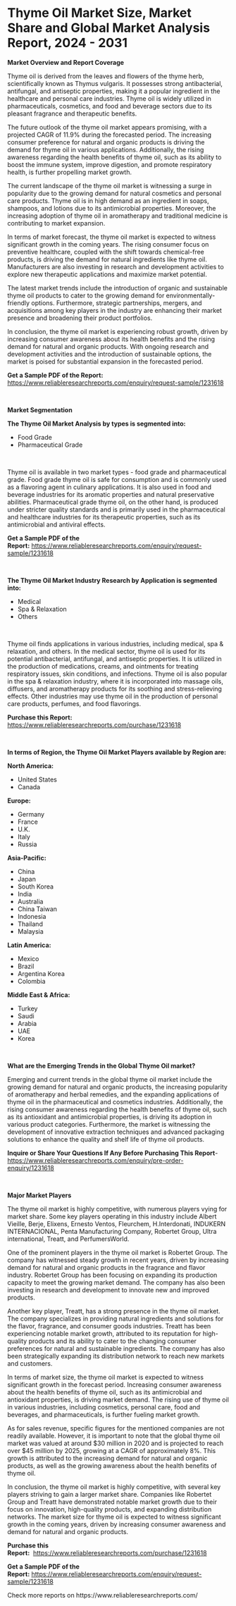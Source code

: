 <p><h1>Thyme Oil Market Size, Market Share and Global Market Analysis Report, 2024 - 2031</h1></p><p><strong>Market Overview and Report Coverage</strong></p>
<p><p>Thyme oil is derived from the leaves and flowers of the thyme herb, scientifically known as Thymus vulgaris. It possesses strong antibacterial, antifungal, and antiseptic properties, making it a popular ingredient in the healthcare and personal care industries. Thyme oil is widely utilized in pharmaceuticals, cosmetics, and food and beverage sectors due to its pleasant fragrance and therapeutic benefits.</p><p>The future outlook of the thyme oil market appears promising, with a projected CAGR of 11.9% during the forecasted period. The increasing consumer preference for natural and organic products is driving the demand for thyme oil in various applications. Additionally, the rising awareness regarding the health benefits of thyme oil, such as its ability to boost the immune system, improve digestion, and promote respiratory health, is further propelling market growth.</p><p>The current landscape of the thyme oil market is witnessing a surge in popularity due to the growing demand for natural cosmetics and personal care products. Thyme oil is in high demand as an ingredient in soaps, shampoos, and lotions due to its antimicrobial properties. Moreover, the increasing adoption of thyme oil in aromatherapy and traditional medicine is contributing to market expansion.</p><p>In terms of market forecast, the thyme oil market is expected to witness significant growth in the coming years. The rising consumer focus on preventive healthcare, coupled with the shift towards chemical-free products, is driving the demand for natural ingredients like thyme oil. Manufacturers are also investing in research and development activities to explore new therapeutic applications and maximize market potential.</p><p>The latest market trends include the introduction of organic and sustainable thyme oil products to cater to the growing demand for environmentally-friendly options. Furthermore, strategic partnerships, mergers, and acquisitions among key players in the industry are enhancing their market presence and broadening their product portfolios.</p><p>In conclusion, the thyme oil market is experiencing robust growth, driven by increasing consumer awareness about its health benefits and the rising demand for natural and organic products. With ongoing research and development activities and the introduction of sustainable options, the market is poised for substantial expansion in the forecasted period.</p></p>
<p><strong>Get a Sample PDF of the Report:</strong> <a href="https://www.reliableresearchreports.com/enquiry/request-sample/1231618">https://www.reliableresearchreports.com/enquiry/request-sample/1231618</a></p>
<p>&nbsp;</p>
<p><strong>Market Segmentation</strong></p>
<p><strong>The Thyme Oil Market Analysis by types is segmented into:</strong></p>
<p><ul><li>Food Grade</li><li>Pharmaceutical Grade</li></ul></p>
<p>&nbsp;</p>
<p><p>Thyme oil is available in two market types - food grade and pharmaceutical grade. Food grade thyme oil is safe for consumption and is commonly used as a flavoring agent in culinary applications. It is also used in food and beverage industries for its aromatic properties and natural preservative abilities. Pharmaceutical grade thyme oil, on the other hand, is produced under stricter quality standards and is primarily used in the pharmaceutical and healthcare industries for its therapeutic properties, such as its antimicrobial and antiviral effects.</p></p>
<p><strong>Get a Sample PDF of the Report:</strong>&nbsp;<a href="https://www.reliableresearchreports.com/enquiry/request-sample/1231618">https://www.reliableresearchreports.com/enquiry/request-sample/1231618</a></p>
<p>&nbsp;</p>
<p><strong>The Thyme Oil Market Industry Research by Application is segmented into:</strong></p>
<p><ul><li>Medical</li><li>Spa & Relaxation</li><li>Others</li></ul></p>
<p>&nbsp;</p>
<p><p>Thyme oil finds applications in various industries, including medical, spa & relaxation, and others. In the medical sector, thyme oil is used for its potential antibacterial, antifungal, and antiseptic properties. It is utilized in the production of medications, creams, and ointments for treating respiratory issues, skin conditions, and infections. Thyme oil is also popular in the spa & relaxation industry, where it is incorporated into massage oils, diffusers, and aromatherapy products for its soothing and stress-relieving effects. Other industries may use thyme oil in the production of personal care products, perfumes, and food flavorings.</p></p>
<p><strong>Purchase this Report:</strong>&nbsp; <a href="https://www.reliableresearchreports.com/purchase/1231618">https://www.reliableresearchreports.com/purchase/1231618</a></p>
<p>&nbsp;</p>
<p><strong>In terms of Region, the Thyme Oil Market Players available by Region are:</strong></p>
<p>
    <p> <strong> North America: </strong>
        <ul>
            <li>United States</li>
            <li>Canada</li>
        </ul>
        </p> 
    <p> <strong> Europe: </strong>
        <ul>
            <li>Germany</li>
            <li>France</li>
            <li>U.K.</li>
            <li>Italy</li>
            <li>Russia</li>
        </ul>
        </p> 
    <p> <strong> Asia-Pacific: </strong>
        <ul>
            <li>China</li>
            <li>Japan</li>
            <li>South Korea</li>
            <li>India</li>
            <li>Australia</li>
            <li>China Taiwan</li>
            <li>Indonesia</li>
            <li>Thailand</li>
            <li>Malaysia</li>
        </ul>
        </p> 
    <p> <strong> Latin America: </strong>
        <ul>
            <li>Mexico</li>
            <li>Brazil</li>
            <li>Argentina Korea</li>
            <li>Colombia</li>
        </ul>
        </p> 
    <p> <strong> Middle East & Africa: </strong>
        <ul>
            <li>Turkey</li>
            <li>Saudi</li>
            <li>Arabia</li>
            <li>UAE</li>
            <li>Korea</li>
        </ul>
    </p>
    </p>
<p>&nbsp;</p>
<p><strong>What are the Emerging Trends in the Global Thyme Oil market?</strong></p>
<p><p>Emerging and current trends in the global thyme oil market include the growing demand for natural and organic products, the increasing popularity of aromatherapy and herbal remedies, and the expanding applications of thyme oil in the pharmaceutical and cosmetics industries. Additionally, the rising consumer awareness regarding the health benefits of thyme oil, such as its antioxidant and antimicrobial properties, is driving its adoption in various product categories. Furthermore, the market is witnessing the development of innovative extraction techniques and advanced packaging solutions to enhance the quality and shelf life of thyme oil products.</p></p>
<p><strong>Inquire or Share Your Questions If Any Before Purchasing This Report</strong>- <a href="https://www.reliableresearchreports.com/enquiry/pre-order-enquiry/1231618">https://www.reliableresearchreports.com/enquiry/pre-order-enquiry/1231618</a></p>
<p>&nbsp;</p>
<p><strong>Major Market Players</strong></p>
<p><p>The thyme oil market is highly competitive, with numerous players vying for market share. Some key players operating in this industry include Albert Vieille, Berje, Elixens, Ernesto Ventos, Fleurchem, H.Interdonati, INDUKERN INTERNACIONAL, Penta Manufacturing Company, Robertet Group, Ultra international, Treatt, and PerfumersWorld.</p><p>One of the prominent players in the thyme oil market is Robertet Group. The company has witnessed steady growth in recent years, driven by increasing demand for natural and organic products in the fragrance and flavor industry. Robertet Group has been focusing on expanding its production capacity to meet the growing market demand. The company has also been investing in research and development to innovate new and improved products.</p><p>Another key player, Treatt, has a strong presence in the thyme oil market. The company specializes in providing natural ingredients and solutions for the flavor, fragrance, and consumer goods industries. Treatt has been experiencing notable market growth, attributed to its reputation for high-quality products and its ability to cater to the changing consumer preferences for natural and sustainable ingredients. The company has also been strategically expanding its distribution network to reach new markets and customers.</p><p>In terms of market size, the thyme oil market is expected to witness significant growth in the forecast period. Increasing consumer awareness about the health benefits of thyme oil, such as its antimicrobial and antioxidant properties, is driving market demand. The rising use of thyme oil in various industries, including cosmetics, personal care, food and beverages, and pharmaceuticals, is further fueling market growth.</p><p>As for sales revenue, specific figures for the mentioned companies are not readily available. However, it is important to note that the global thyme oil market was valued at around $30 million in 2020 and is projected to reach over $45 million by 2025, growing at a CAGR of approximately 8%. This growth is attributed to the increasing demand for natural and organic products, as well as the growing awareness about the health benefits of thyme oil.</p><p>In conclusion, the thyme oil market is highly competitive, with several key players striving to gain a larger market share. Companies like Robertet Group and Treatt have demonstrated notable market growth due to their focus on innovation, high-quality products, and expanding distribution networks. The market size for thyme oil is expected to witness significant growth in the coming years, driven by increasing consumer awareness and demand for natural and organic products.</p></p>
<p><strong>Purchase this Report:</strong>&nbsp;&nbsp;<a href="https://www.reliableresearchreports.com/purchase/1231618">https://www.reliableresearchreports.com/purchase/1231618</a></p>
<p></p>
<p><strong>Get a Sample PDF of the Report:</strong>&nbsp;<a href="https://www.reliableresearchreports.com/enquiry/request-sample/1231618">https://www.reliableresearchreports.com/enquiry/request-sample/1231618</a></p>
<p>Check more reports on https://www.reliableresearchreports.com/</p>